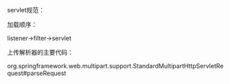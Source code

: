 servlet规范：

加载顺序：

listener->filter->servlet

上传解析器的主要代码：

org.springframework.web.multipart.support.StandardMultipartHttpServletRequest#parseRequest